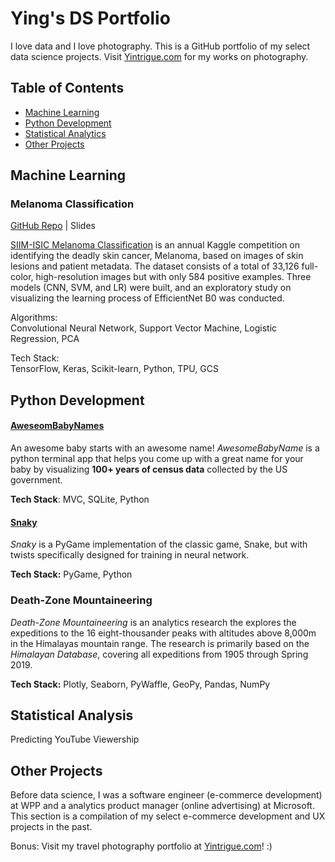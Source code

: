 # Ying's DS Portfolio

I love data and I love photography. This is a GitHub portfolio of my select data science projects. Visit [Yintrigue.com](https://yintrigue.com/) for my works on photography.

## Table of Contents

- [Machine Learning](#machine_learning)
- [Python Development](#python_dev)
- [Statistical Analytics](#statistical_analysis)
- [Other Projects](#others)

<a name="machine_learning"></a>

## Machine Learning

### Melanoma Classification 

[GitHub Repo](./melanoma) | Slides

[SIIM-ISIC Melanoma Classification](https://www.kaggle.com/c/siim-isic-melanoma-classification) is an annual Kaggle competition on identifying the deadly skin cancer, Melanoma, based on images of skin lesions and patient metadata. The dataset consists of a total of 33,126 full-color, high-resolution images but with only 584 positive examples. Three models (CNN, SVM, and LR) were built, and an exploratory study on visualizing the learning process of EfficientNet B0  was conducted.

Algorithms:  
Convolutional Neural Network, Support Vector Machine, Logistic Regression, PCA

Tech Stack:  
TensorFlow, Keras, Scikit-learn, Python, TPU, GCS

<a name="python_dev"></a>

## Python Development

#### [AweseomBabyNames](./awesome_baby_names)

An awesome baby starts with an awesome name! *AwesomeBabyName* is a python terminal app that helps you come up with a great name for your baby by visualizing **100+ years of census data** collected by the US government.

**Tech Stack**: MVC, SQLite, Python

#### [Snaky](.snaky/)

*Snaky* is a PyGame implementation of the classic game, Snake, but with twists specifically designed for training in neural network. 

**Tech Stack:** PyGame, Python

### Death-Zone Mountaineering

*Death-Zone Mountaineering* is an analytics research the explores the expeditions to the 16 eight-thousander peaks with altitudes above 8,000m in the Himalayas mountain range. The research is primarily based on the *Himalayan Database*, covering all expeditions from 1905 through Spring 2019.

**Tech Stack:** Plotly, Seaborn, PyWaffle, GeoPy, Pandas, NumPy  

<a name="statistical_analysis"></a>

## Statistical Analysis

Predicting YouTube Viewership

<a name="others"></a>

## Other Projects

Before data science, I was a software engineer (e-commerce development) at WPP and a analytics product manager (online advertising) at Microsoft. This section is a compilation of my select e-commerce development and UX projects in the past.

Bonus: Visit my travel photography portfolio at [Yintrigue.com]()! :)
